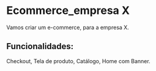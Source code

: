 # Ecommerce_empresa X

Vamos criar um e-commerce, para a empresa X. 

## Funcionalidades:

Checkout, Tela de produto, Catálogo, Home com Banner. 
